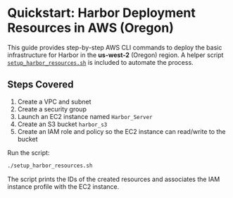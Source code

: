 # Quickstart: Harbor Deployment Resources in AWS (Oregon)

This guide provides step-by-step AWS CLI commands to deploy the basic infrastructure for Harbor in the **us-west-2** (Oregon) region. A helper script [`setup_harbor_resources.sh`](setup_harbor_resources.sh) is included to automate the process.

## Steps Covered
1. Create a VPC and subnet
2. Create a security group
3. Launch an EC2 instance named `Harbor_Server`
4. Create an S3 bucket `harbor_s3`
5. Create an IAM role and policy so the EC2 instance can read/write to the bucket

Run the script:

```bash
./setup_harbor_resources.sh
```

The script prints the IDs of the created resources and associates the IAM instance profile with the EC2 instance.
